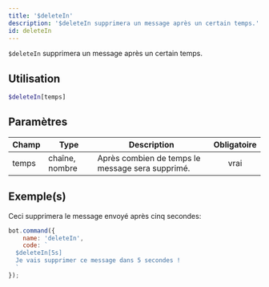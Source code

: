 ```yaml
---
title: '$deleteIn'
description: '$deleteIn supprimera un message après un certain temps.'
id: deleteIn
---
```


`$deleteIn` supprimera un message après un certain temps.

## Utilisation

```php
$deleteIn[temps]
```

## Paramètres

| Champ | Type           | Description                                      | Obligatoire |
| ----- | -------------- | ------------------------------------------------ |:-----------:|
| temps | chaîne, nombre | Après combien de temps le message sera supprimé. |    vrai     |

## Exemple(s)

Ceci supprimera le message envoyé après cinq secondes:

```javascript
bot.command({
    name: 'deleteIn',
    code: `
  $deleteIn[5s]
  Je vais supprimer ce message dans 5 secondes !
  `
});
```
